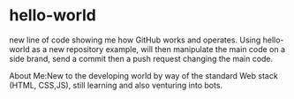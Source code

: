 # hello-world
new line of code showing me how GitHub works and operates. Using hello-world as a new repository example, will then manipulate the main code on a side brand, send a commit then a push request changing the main code. 

About Me:New to the developing world by way of the standard Web stack (HTML, CSS,JS), still learning and also venturing into bots. 
